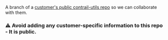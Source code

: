A branch of a [customer's public contrail-utils repo](https://github.com/vibe-collab/contrail-utils) so we can collaborate with them.

### ⚠️ Avoid adding any customer-specific information to this repo - It is public.
